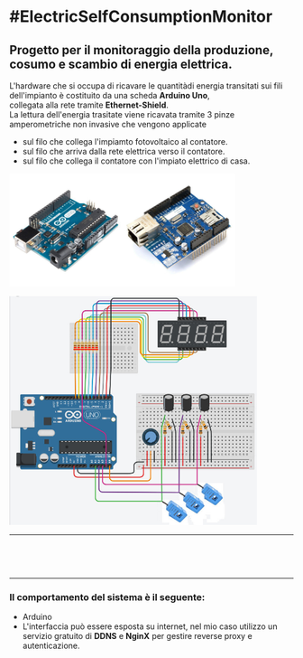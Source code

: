 <h1>#ElectricSelfConsumptionMonitor</h1>
<h2>Progetto per il monitoraggio della produzione, cosumo e scambio di energia elettrica.</h2>
<p>L'hardware che si occupa di ricavare le quantit&agrave;di energia transitati sui fili dell'impianto &egrave; costituito da una scheda <strong>Arduino Uno</strong>,<br /> collegata alla rete tramite <strong>Ethernet-Shield</strong>.<br />La lettura dell'energia trasitate viene ricavata tramite 3 pinze amperometriche non invasive che vengono applicate</p>
<ul>
<li>sul filo che collega l'impiamto fotovoltaico al contatore.</li>
<li>sul filo che arriva dalla rete elettrica verso il contatore.</li>
<li>sul filo che collega il contatore con l'impiato elettrico di casa.</li>
</ul>
<p><img src="https://raw.githubusercontent.com/Umochi/AutomaticHenHouse/master/images/arduino_uno_main_board.jpg" alt="" width="200" height="200" /><img src="https://raw.githubusercontent.com/Umochi/AutomaticHenHouse/master/images/ethernet-shield.jpg" alt="Ethernet-Shield" width="200" />&nbsp;</p>
<p><img src="https://raw.githubusercontent.com/Umochi/ElectricSelfConsumptionMonitor/master/images/schemaEnergia.jpg" width="439" height="405" /></p>
<hr />
<p>&nbsp;</p>
<p>&nbsp;</p>
<hr />
<h3>Il comportamento del sistema &egrave; il seguente:</h3>
<ul>
<li>Arduino</li>
<li>L'interfaccia pu&ograve; essere esposta su internet, nel mio caso utilizzo un servizio gratuito di <strong>DDNS</strong> e <strong>NginX</strong> per gestire reverse proxy e autenticazione.</li>
</ul>

